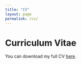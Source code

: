 ```yaml
---
title: "CV"
layout: page
permalink: /cv/
---
```


# Curriculum Vitae

You can download my full CV [here](/acad-homepage.github.io/files/CV.pdf).
